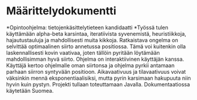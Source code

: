 # Määrittelydokumentti
*Opintoohjelma: tietojenkäsittelytieteen kandidaatti
*Työssä tulen käyttämään alpha-beta karsintaa, iteratiivista syvenemistä, heuristiikkoja, hajautustauluja ja mahdollisesti muita kikkoja.
Ratkaistava ongelma on selvittää optimaalinen siirto annetussa positiossa. Tämä voi kuitenkin olla laskennallisesti kovin vaativaa, joten tällöin pyritään
löytämään mahdollisimman hyvä siirto.
Ohjelma on interaktiivinen käyttäjän kanssa. Käyttäjä kertoo ohjelmalle oman siirtonsa ja ohjelma pyrkii antamaan parhaan siirron syntyvään positioon.
Aikavaativuus ja tilavaativuus voivat väksinkin mennä eksponentiaalisiksi, mutta pyrin karsimaan hakupuuta niin hyvin kuin pystyn. 
Projekti tullaan toteuttamaan Javalla. Dokumentaatiossa käytetään Suomea.
